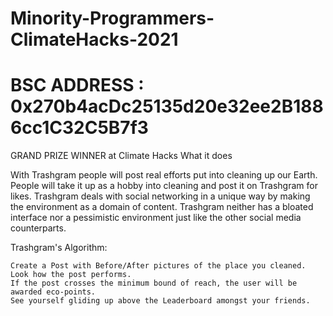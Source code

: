 # Minority-Programmers-ClimateHacks-2021

# BSC ADDRESS : 0x270b4acDc25135d20e32ee2B1886cc1C32C5B7f3

GRAND PRIZE WINNER at Climate Hacks
What it does

With Trashgram people will post real efforts put into cleaning up our Earth. People will take it up as a hobby into cleaning and post it on Trashgram for likes. Trashgram deals with social networking in a unique way by making the environment as a domain of content. Trashgram neither has a bloated interface nor a pessimistic environment just like the other social media counterparts.

Trashgram's Algorithm:

    Create a Post with Before/After pictures of the place you cleaned.
    Look how the post performs.
    If the post crosses the minimum bound of reach, the user will be awarded eco-points.
    See yourself gliding up above the Leaderboard amongst your friends.

